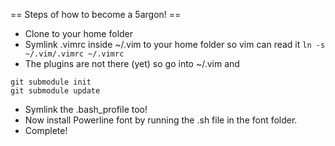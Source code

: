 == Steps of how to become a 5argon! ==
- Clone to your home folder
- Symlink .vimrc inside ~/.vim to your home folder so vim can read it
`ln -s ~/.vim/.vimrc ~/.vimrc`
- The plugins are not there (yet) so go into ~/.vim and
```
git submodule init
git submodule update
```
- Symlink the .bash_profile too!
- Now install Powerline font by running the .sh file in the font folder.
- Complete!
